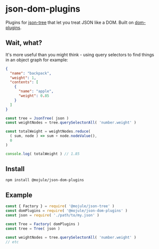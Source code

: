 # json-dom-plugins

Plugins for [json-tree](https://github.com/mojule/json-tree) that let you treat
JSON like a DOM. Built on [dom-plugins](https://github.com/mojule/dom-plugins).

## Wait, what?

It's more useful than you might think - using query selectors to find things
in an object graph for example:

```json
{
  "name": "backpack",
  "weight": 1,
  "contents": [
    {
      "name": "apple",
      "weight": 0.85
    }
  ]
}
```

```javascript
const tree = JsonTree( json )
const weightNodes = tree.querySelectorAll( 'number.weight' )

const totalWeight = weightNodes.reduce(
  ( sum, node ) => sum + node.nodeValue(),
  0
)

console.log( totalWeight ) // 1.85
```

## Install

`npm install @mojule/json-dom-plugins`

## Example

```javascript
const { Factory } = require( '@mojule/json-tree' )
const domPlugins = require( '@mojule/json-dom-plugins' )
const json = require( './path/to/my.json' )

const Tree = Factory( domPlugins )
const tree = Tree( json )

const weightNodes = tree.querySelectorAll( 'number.weight' )
// etc
```